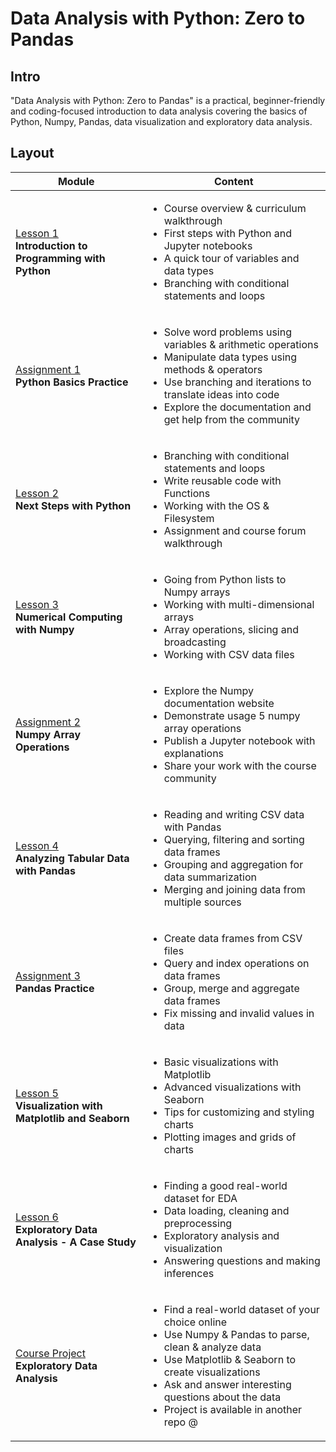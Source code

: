 # Data Analysis with Python: Zero to Pandas

## Intro
"Data Analysis with Python: Zero to Pandas" is a practical, beginner-friendly and coding-focused introduction to data analysis covering the basics of Python, Numpy, Pandas, data visualization and exploratory data analysis. 

## Layout

Module|Content
---|---
[Lesson 1]()<br>**Introduction to Programming with Python** | <ul><li>Course overview & curriculum walkthrough<li>First steps with Python and Jupyter notebooks<li>A quick tour of variables and data types<li>Branching with conditional statements and loops</ul>
[Assignment 1]()<br>**Python Basics Practice** |<ul><li>Solve word problems using variables & arithmetic operations<li>Manipulate data types using methods & operators<li>Use branching and iterations to translate ideas into code<li>Explore the documentation and get help from the community</ul>
[Lesson 2]()<br>**Next Steps with Python** | <ul><li>Branching with conditional statements and loops<li>Write reusable code with Functions<li>Working with the OS & Filesystem<li>Assignment and course forum walkthrough</ul>
[Lesson 3]()<br>**Numerical Computing with Numpy** | <ul><li>Going from Python lists to Numpy arrays<li>Working with multi-dimensional arrays<li>Array operations, slicing and broadcasting<li>Working with CSV data files</ul>
[Assignment 2]()<br>**Numpy Array Operations** |<ul><li>Explore the Numpy documentation website<li>Demonstrate usage 5 numpy array operations<li>Publish a Jupyter notebook with explanations<li>Share your work with the course community</ul>
[Lesson 4]()<br>**Analyzing Tabular Data with Pandas** | <ul><li>Reading and writing CSV data with Pandas<li>Querying, filtering and sorting data frames<li>Grouping and aggregation for data summarization<li>Merging and joining data from multiple sources</ul>
[Assignment 3]()<br>**Pandas Practice** |<ul><li>Create data frames from CSV files<li>Query and index operations on data frames<li>Group, merge and aggregate data frames<li>Fix missing and invalid values in data</ul>
[Lesson 5]()<br>**Visualization with Matplotlib and Seaborn** | <ul><li>Basic visualizations with Matplotlib<li>Advanced visualizations with Seaborn<li>Tips for customizing and styling charts<li>Plotting images and grids of charts</ul>
[Lesson 6]()<br> **Exploratory Data Analysis - A Case Study** | <ul><li>Finding a good real-world dataset for EDA<li>Data loading, cleaning and preprocessing<li>Exploratory analysis and visualization<li>Answering questions and making inferences</ul>
[Course Project]()<br>**Exploratory Data Analysis** | <ul><li>Find a real-world dataset of your choice online<li>Use Numpy & Pandas to parse, clean & analyze data<li>Use Matplotlib & Seaborn to create visualizations<li>Ask and answer interesting questions about the data<li>Project is available in another repo @</ul>
